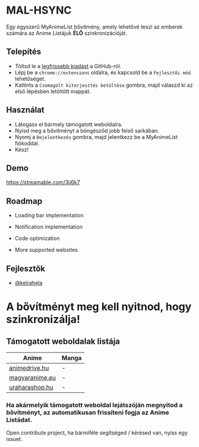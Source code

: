
# MAL-HSYNC

Egy egyszerű MyAnimeList bővítmény, amely lehetővé teszi az emberek számára az Anime Listájuk **ÉLŐ** szinkronizációját.


## Telepítés

- Töltsd le a [legfrissebb kiadást](https://github.com/keirahela/hungarian-mal-sync/releases) a GitHub-ról.
- Lépj be a `chrome://extensions` oldalra, és kapcsold be a `Fejlesztői mód` lehetőséget.
- Kattints a `Csomagolt kiterjesztés betöltése` gombra, majd válaszd ki az első lépésben letöltött mappát.

## Használat

- Látogass el bármely támogatott weboldalra.
- Nyisd meg a bővítményt a böngésződ jobb felső sarkában.
- Nyomj a `Bejelentkezés` gombra, majd jelentkezz be a MyAnimeList fiókoddal.
- Kész!

## Demo

https://streamable.com/3jj6k7

## Roadmap

- Loading bar implementation

- Notification implementation

- Code optimization

- More supported websites

## Fejlesztők

- [@keirahela](https://github.com/keirahela)

# A bővítményt meg kell nyitnod, hogy szinkronizálja!

## Támogatott weboldalak listája

| Anime             | Manga                                                                |
| ----------------- | ------------------------------------------------------------------ |
| [animedrive.hu](https://animedrive.hu/) | - |
| [magyaranime.eu](https://magyaranime.eu/) | - |
| [uraharashop.hu](https://uraharashop.hu/) | - |

### Ha akármelyik támogatott weboldal lejátszóján megnyitod a bővítményt, az automatikusan frissíteni fogja az Anime Listádat.

Open contribute project, ha bármiféle segítséged / kérésed van, nyiss egy issuet.
